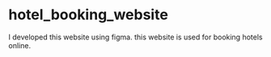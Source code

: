 # hotel_booking_website
I developed this website using figma. this website is used for booking hotels online.
